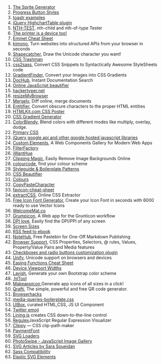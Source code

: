 1. [The Sprite Generator](http://apps.stupid-studio.com/)
1. [Progress Button Styles](http://tympanus.net/Development/ProgressButtonStyles/)
1. [toastr examples](http://codeseven.github.io/toastr/demo.html)
1. [jQuery HighchartTable plugin](http://highcharttable.org/)
1. [NTH-TEST](http://nth-test.com/), nth-child and nth-of-type Tester
1. [The printer is a device too!](http://responsivedesign.is/articles/the-printer-is-a-device-too!)
1. [Emmet Cheat Sheet](http://docs.emmet.io/cheat-sheet/)
1. [kimono](http://www.kimonolabs.com/), Turn websites into structured APIs from your browser in seconds
1. [Shapecatcher](http://shapecatcher.com/), Draw the Unicode character you want!
1. [CSS Trashman](http://www.csstrashman.com/)
1. [css2sass](http://css2sass.heroku.com/), Convert CSS Snippets to Syntactically Awesome StyleSheets code
1. [GradientFinder](http://gradientfinder.com/), Convert your Images into CSS Gradients
1. [DocHub](http://dochub.io/#css/), Instant Documentation Search
1. [Online JavaScript beautifier](http://jsbeautifier.org/)
1. [‎hackertyper.net](http://hackertyper.net/)
1. [resizeMyBrowser](http://resizemybrowser.com/)
1. [Mergely](http://mergely.com/editor), Diff online, merge documents
1. [Entitifier](http://entitifier.sambowler.com/), Convert obscure characters to the proper HTML entities
1. [HTMLKit.com CSS Poster](http://htmlkit.com/services/cssposter/)
1. [CSS Gradient Generator](http://www.css3factory.com/linear-gradients/)
1. [ColorBlendy](http://colorblendy.com/), Blend colors with different modes like multiply, overlay, dodge.
1. [Primary CSS](http://primarycss.com/)
1. [jQuery google api and other google hosted javascript libraries](http://scriptsrc.net/)
1. [Custom Elements](http://customelements.io/), A Web Components Gallery for Modern Web Apps
1. [FilterFactory](http://filterfactory.mobi/)
1. [iWantHue](http://tools.medialab.sciences-po.fr/iwanthue/)
1. [Clipping Magic](http://clippingmagic.com/), Easily Remove Image Backgrounds Online
1. [colourcode](http://colourco.de/), find your colour scheme
1. [Styleguide &amp; Boilerplate Patterns](https://docs.google.com/spreadsheet/ccc?key=0AiN0QfBTPpOCdDFjWlM0eU1ra21XanZkekxGbjA2WWc#gid=0)
1. [CSS Beautifier](http://html.fwpolice.com/css/)
1. [Colours](http://webcolourdata.com/)
1. [CopyPasteCharacter](http://copypastecharacter.com/)
1. [favicon-cheat-sheet](https://github.com/audreyr/favicon-cheat-sheet)
1. [extractCSS](http://extractcss.com/), Online CSS Extractor
1. [Free Icon Font Generator](http://fontastic.me/), Create your Icon Font in seconds with 6000 ready to use Vector Icons
1. [WelcomeMat.co](http://welcomemat.co/)
1. [Grumpicon](http://www.grumpicon.com/), A Web app for the Grunticon workflow
1. [DPI love](http://dpi.lv/), Easily find the DPI/PPI of any screen
1. [Screen Sizes](http://screensiz.es/phone)
1. [RSS feed to ebook](http://newstoebook.com)
1. [NoteHub](http://www.notehub.org), Free Pastebin for One-Off Markdown Publishing
1. [Browser Support](http://www.browsersupport.net/CSS/), CSS Properties, Selectors, @ rules, Values, Property/Value Pairs and Media features
1. [Checkboxes and radio buttons customization plugin](http://fronteed.com/iCheck/#features)
1. [Unify](http://unicode.johnholtripley.co.uk/), Unicode support on browsers and devices
1. [Easing Functions Cheat Sheet](http://easings.net/)
1. [Device Viewport Widths](https://docs.google.com/spreadsheet/lv?key=0AoUAJWmYgaHHdHZZWWpPQkx4eHpBaUxna3dyMGkzLUE&pli=1)
1. [Lavish](http://www.lavishbootstrap.com/), Generate your own Bootstrap color scheme
1. [.htTool](http://kanduvisla.github.io/httool/)
1. [Makeappicon ](http://makeappicon.com/#)Generate app icons of all sizes in a click!
1. [Qrafti](http://qrafti.com/), The simple, powerful and free QR code generator.
1. [Browserhacks](http://browserhacks.com/)
1. [‎media-queries-boilerplate.css](http://dev.bowdenweb.com/a/css/media-queries-boilerplate.css)
1. [UIBox](http://uibox.in), curated HTML,CSS, JS UI Component
1. [Twitter emoji](https://blog.twitter.com/2014/open-sourcing-twitter-emoji-for-everyone)
1. [Lining.js](http://zencode.in/lining.js/) creates CSS down-to-the-line control
1. [Regulex](http://jex.im/regulex/)JavaScript Regular Expression Visualizer
1. [Clippy](http://bennettfeely.com/clippy/) — CSS clip-path maker
1. [PaymentFont](http://paymentfont.io/)
1. [SVG Loaders](http://samherbert.net/svg-loaders/)
1. [PhotoSwipe - JavaScript Image Gallery](http://photoswipe.com/)
1. [SVG Articles by Sara Soueidan](http://sarasoueidan.com/articles/)
1. [Sass Compatibility](http://sass-compatibility.github.io/)
2. [Elastic SVG Elements](http://tympanus.net/Development/ElasticSVGElements/index.html)